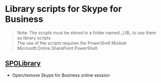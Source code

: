 # Library scripts for Skype for Business 

> Note: The scripts must be stored in a folder named \_LIB_ to use them as library scripts
> <br/>The use of the scripts requires the PowerShell Module Microsoft.Online.SharePoint.PowerShell.

## [SPOLibrary](./SPOLibrary.ps1)

+ Open/remove Skype for Business online session
